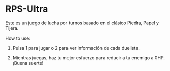 # RPS-Ultra
Este es un juego de lucha por turnos basado en el clásico Piedra, Papel y Tijera.

How to use:

1) Pulsa 1 para jugar o 2 para ver información de cada duelista.

2) Mientras juegas, haz tu mejor esfuerzo para reducir a tu enemigo a 0HP. ¡Buena suerte!
